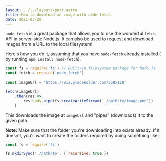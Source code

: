 ```yaml
---
layout: ../../layouts/post.astro
title: How to download an image with node-fetch
date: 2021-03-28
---
```


`node-fetch` is a great package that allows you to use the wonderful `fetch` API in server-side Node.js. It can also be used to request and download images from a URL to the local filesystem!

Here's how you do it, assuming that you have `node-fetch` already installed ( by running `npm install node-fetch`).

```jsx
const fs = require('fs') // Built-in filesystem package for Node.js
const fetch = require('node-fetch')

const imageUrl = 'https://via.placeholder.com/350x150'

fetch(imageUrl)
	.then(res =>
		res.body.pipe(fs.createWriteStream('./path/to/image.png'))
	)
```

This downloads the image at `imageUrl` and "pipes" (downloads) it to the given path.

**Note:** Make sure that the folder you're downloading into exists already. If it doesn't, you'll want to create the folders required by doing something like:

```jsx
const fs = require('fs')

fs.mkdirSync('./path/to', { recursive: true })
```
